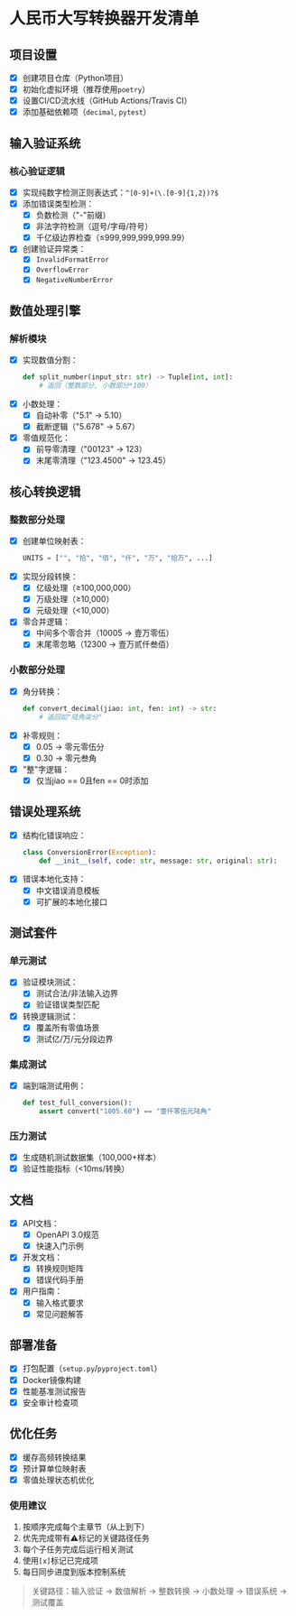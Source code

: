 # 人民币大写转换器开发清单

## 项目设置
- [x] 创建项目仓库（Python项目）
- [x] 初始化虚拟环境（推荐使用`poetry`）
- [x] 设置CI/CD流水线（GitHub Actions/Travis CI）
- [x] 添加基础依赖项（`decimal`, `pytest`）

## 输入验证系统
### 核心验证逻辑
- [x] 实现纯数字检测正则表达式：`^[0-9]+(\.[0-9]{1,2})?$`
- [x] 添加错误类型检测：
  - [x] 负数检测（"-"前缀）
  - [x] 非法字符检测（逗号/字母/符号）
  - [x] 千亿级边界检查（≤999,999,999,999.99）
- [x] 创建验证异常类：
  - [x] `InvalidFormatError`
  - [x] `OverflowError`
  - [x] `NegativeNumberError`

## 数值处理引擎
### 解析模块
- [x] 实现数值分割：
  ```python
  def split_number(input_str: str) -> Tuple[int, int]:
      # 返回（整数部分, 小数部分*100）
  ```
- [x] 小数处理：
  - [x] 自动补零（"5.1" → 5.10）
  - [x] 截断逻辑（"5.678" → 5.67）
- [x] 零值规范化：
  - [x] 前导零清理（"00123" → 123）
  - [x] 末尾零清理（"123.4500" → 123.45）

## 核心转换逻辑
### 整数部分处理
- [x] 创建单位映射表：
  ```python
  UNITS = ["", "拾", "佰", "仟", "万", "拾万", ...]
  ```
- [x] 实现分段转换：
  - [x] 亿级处理（≥100,000,000）
  - [x] 万级处理（≥10,000）
  - [x] 元级处理（<10,000）
- [x] 零合并逻辑：
  - [x] 中间多个零合并（10005 → 壹万零伍）
  - [x] 末尾零忽略（12300 → 壹万贰仟叁佰）

### 小数部分处理
- [x] 角分转换：
  ```python
  def convert_decimal(jiao: int, fen: int) -> str:
      # 返回如"陆角柒分"
  ```
- [x] 补零规则：
  - [x] 0.05 → 零元零伍分
  - [x] 0.30 → 零元叁角
- [x] "整"字逻辑：
  - [x] 仅当jiao == 0且fen == 0时添加

## 错误处理系统
- [x] 结构化错误响应：
  ```python
  class ConversionError(Exception):
      def __init__(self, code: str, message: str, original: str):
  ```
- [x] 错误本地化支持：
  - [x] 中文错误消息模板
  - [x] 可扩展的本地化接口

## 测试套件
### 单元测试
- [x] 验证模块测试：
  - [x] 测试合法/非法输入边界
  - [x] 验证错误类型匹配
- [x] 转换逻辑测试：
  - [x] 覆盖所有零值场景
  - [x] 测试亿/万/元分段边界

### 集成测试
- [x] 端到端测试用例：
  ```python
  def test_full_conversion():
      assert convert("1005.60") == "壹仟零伍元陆角"
  ```

### 压力测试
- [x] 生成随机测试数据集（100,000+样本）
- [x] 验证性能指标（<10ms/转换）

## 文档
- [x] API文档：
  - [x] OpenAPI 3.0规范
  - [x] 快速入门示例
- [x] 开发文档：
  - [x] 转换规则矩阵
  - [x] 错误代码手册
- [x] 用户指南：
  - [x] 输入格式要求
  - [x] 常见问题解答

## 部署准备
- [x] 打包配置（`setup.py`/`pyproject.toml`）
- [x] Docker镜像构建
- [x] 性能基准测试报告
- [x] 安全审计检查项

## 优化任务
- [x] 缓存高频转换结果
- [x] 预计算单位映射表
- [x] 零值处理状态机优化

### 使用建议
1. 按顺序完成每个主章节（从上到下）
2. 优先完成带有⚠️标记的关键路径任务
3. 每个子任务完成后运行相关测试
4. 使用`[x]`标记已完成项
5. 每日同步进度到版本控制系统

> 关键路径：输入验证 → 数值解析 → 整数转换 → 小数处理 → 错误系统 → 测试覆盖